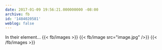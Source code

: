 ```yaml
---
date: 2017-01-09 19:56:21.000000000 -08:00
archive: fb
id: '1484020581'
weblog: false
---
```


In their element...
{{< fb/images >}}
{{< fb/image src="image.jpg" />}}
{{< /fb/images >}}
